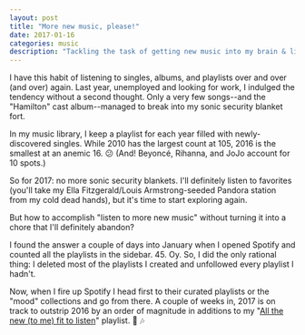 ```yaml
---
layout: post
title: "More new music, please!"
date: 2017-01-16
categories: music
description: "Tackling the task of getting new music into my brain & library."
---
```


I have this habit of listening to singles, albums, and playlists over and over (and over) again. Last year, unemployed and looking for work, I indulged the tendency without a second thought. Only a very few songs--and the "Hamilton" cast album--managed to break into my sonic security blanket fort. 

In my music library, I keep a playlist for each year filled with newly-discovered singles. While 2010 has the largest count at 105, 2016 is the smallest at an anemic 16. :confused: (And! Beyoncé, Rihanna, and JoJo account for 10 spots.)

So for 2017: no more sonic security blankets. I'll definitely listen to favorites (you'll take my Ella Fitzgerald/Louis Armstrong-seeded Pandora station from my cold dead hands), but it's time to start exploring again. 

But how to accomplish "listen to more new music" without turning it into a chore that I'll definitely abandon?

I found the answer a couple of days into January when I opened Spotify and counted all the playlists in the sidebar. 45. Oy. So, I did the only rational thing: I deleted most of the playlists I created and unfollowed every playlist I hadn't. 

Now, when I fire up Spotify I head first to their curated playlists or the "mood" collections and go from there. A couple of weeks in, 2017 is on track to outstrip 2016 by an order of magnitude in additions to  my "[All the new (to me) fit to listen](https://open.spotify.com/user/dotsara/playlist/5lA85C8bu4zRpVCqu88jMa)" playlist. :nail_care: :notes: